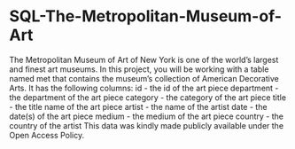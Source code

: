 # SQL-The-Metropolitan-Museum-of-Art
The Metropolitan Museum of Art of New York is one of the world’s largest and finest art museums.  In this project, you will be working with a table named met that contains the museum’s collection of American Decorative Arts.  It has the following columns:  id - the id of the art piece department - the department of the art piece category - the category of the art piece title - the title name of the art piece artist - the name of the artist date - the date(s) of the art piece medium - the medium of the art piece country - the country of the artist This data was kindly made publicly available under the Open Access Policy.
